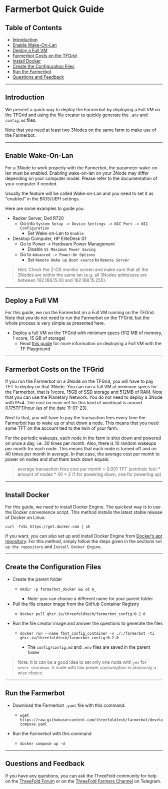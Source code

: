 <h1> Farmerbot Quick Guide </h1>

<h2> Table of Contents </h2>

- [Introduction](#introduction)
- [Enable Wake-On-Lan](#enable-wake-on-lan)
- [Deploy a Full VM](#deploy-a-full-vm)
- [Farmerbot Costs on the TFGrid](#farmerbot-costs-on-the-tfgrid)
- [Install Docker](#install-docker)
- [Create the Configuration Files](#create-the-configuration-files)
- [Run the Farmerbot](#run-the-farmerbot)
- [Questions and Feedback](#questions-and-feedback)

***

## Introduction

We present a quick way to deploy the Farmerbot by deploying a Full VM on the TFGrid and using the file creator to quickly generate the `.env` and `config.md` files.

Note that you need at least two 3Nodes on the same farm to make use of the Farmerbot.

***

## Enable Wake-On-Lan

For a 3Node to work properly with the Farmerbot, the parameter wake-on-lan must be enabled. Enabling wake-on-lan on your 3Node may differ depending on your computer model. Please refer to the documentation of your computer if needed. 

Usually the feature will be called Wake-on-Lan and you need to set it as "enabled" in the BIOS/UEFI settings.

Here are some examples to guide you:

* Racker Server, Dell R720
  * Go into `System Setup -> Device Settings -> NIC Port -> NIC Configuration`
    * Set Wake-on-Lan to `Enable`
* Desktop Computer, HP EliteDesk G1
  * Go to Power -> Hardware Power Management
    * Disable `S5 Maximum Power Saving`
  * Go to `Advanced -> Power-On Options`
    * Set `Remote Wake up Boot source` to `Remote Server`

> Hint: Check the Z-OS monitor screen and make sure that all the 3Nodes are within the same lan (e.g. all 3Nodes addresses are between 192.168.15.00 and 192.168.15.255).

***

## Deploy a Full VM

For this guide, we run the Farmerbot on a Full VM running on the TFGrid. Note that you do not need to run the Farmerbot on the TFGrid, but the whole process is very simple as presented here.

* Deploy a full VM on the TFGrid with minimum specs (512 MB of memory, 1 vcore, 15 GB of storage)
  * Read [this guide](../../getstarted/ssh_guide/ssh_guide.md) for more information on deploying a Full VM with the TF Playground

***

## Farmerbot Costs on the TFGrid

If you run the Farmerbot on a 3Node on the TFGrid, you will have to pay TFT to deploy on that 3Node. You can run a full VM at minimum specs for the Farmerbot, that is 1vcore, 15GB of SSD storage and 512MB of RAM. Note that you can use the Planetary Network. You do not need to deploy a 3Node with IPv4. The cost on main net for this kind of workload is around 0.175TFT/hour (as of the date 11-07-23).

Next to that, you will have to pay the transaction fees every time the Farmerbot has to wake up or shut down a node. This means that you need some TFT on the account tied to the twin of your farm. 

For the periodic wakeups, each node in the farm is shut down and powered on once a day, i.e. 30 times per month. Also, there is 10 random wakeups per month for each node. This means that each node is turned off and on 40 times per month in average. In that case, the average cost per month to power on nodes and shut them back down equals:

> average transaction fees cost per month = 0.001 TFT (extrinsic fee) * amount of nodes * 40 * 2 (1 for powering down, one for powering up)

***

## Install Docker

For this guide, we need to install Docker Engine. The quickest way is to use the Docker convenience script. This method installs the latest stable release of Docker on Linux:

```
curl -fsSL https://get.docker.com | sh
```

If you want, you can also set up and install Docker Engine from [Docker’s apt repository](https://docs.docker.com/engine/install/ubuntu/#install-using-the-repository). For this method, simply follow the steps given in the sections `Set up the repository` and `Install Docker Engine`.


***

## Create the Configuration Files

* Create the parent folder
  * ```
    mkdir -p farmerbot_docker && cd $_
    ```
    * Note: you can choose a different name for your parent folder
* Pull the file creator image from the GitHub Container Registry
  * ```
    docker pull ghcr.io/threefoldtech/farmerbot_config:0.2.0
    ```
* Run the file creator image and answer the questions to generate the files
  * ```
    docker run --name fbot_config_container -v ./:/farmerbot -ti ghcr.io/threefoldtech/farmerbot_config:0.2.0
    ```
    * The `config/config.md` and `.env` files are saved in the parent folder

> Note: It is can be a good idea to set only one node with `yes` for `never_shutdown`. A node with low power consumption is obviously a wise choice.

***

## Run the Farmerbot

* Download the Farmerbot `.yaml` file with this command:
  * ```
    wget https://raw.githubusercontent.com/threefoldtech/farmerbot/development/docker-compose.yaml
    ```
* Run the Farmerbot with this command
  * ```
    docker compose up -d
    ```

***

## Questions and Feedback

If you have any questions, you can ask the ThreeFold community for help on the [ThreeFold Forum](http://forum.threefold.io/) or on the [ThreeFold Farmers Channel](https://t.me/threefoldfarmers) on Telegram.
